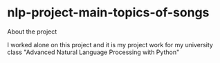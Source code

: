 # nlp-project-main-topics-of-songs

About the project


I worked alone on this project and it is my project work for my university class
"Advanced Natural Language Processing with Python"

